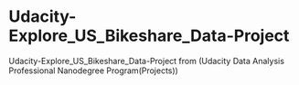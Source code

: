 # Udacity-Explore_US_Bikeshare_Data-Project
 Udacity-Explore_US_Bikeshare_Data-Project from (Udacity Data Analysis Professional Nanodegree Program(Projects))
